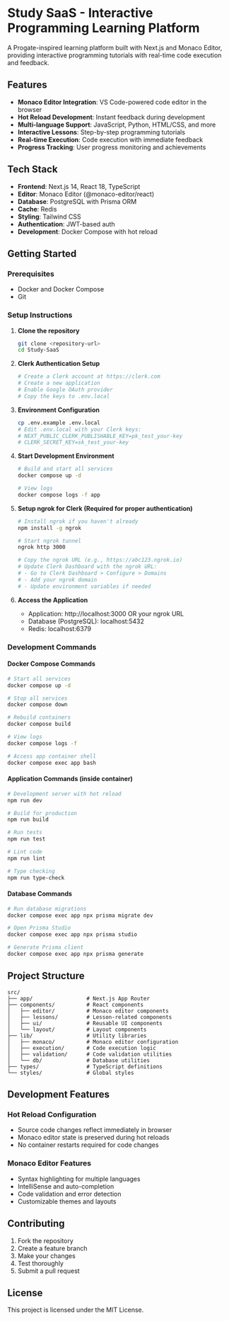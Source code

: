 # Study SaaS - Interactive Programming Learning Platform

A Progate-inspired learning platform built with Next.js and Monaco Editor, providing interactive programming tutorials with real-time code execution and feedback.

## Features

- **Monaco Editor Integration**: VS Code-powered code editor in the browser
- **Hot Reload Development**: Instant feedback during development
- **Multi-language Support**: JavaScript, Python, HTML/CSS, and more
- **Interactive Lessons**: Step-by-step programming tutorials
- **Real-time Execution**: Code execution with immediate feedback
- **Progress Tracking**: User progress monitoring and achievements

## Tech Stack

- **Frontend**: Next.js 14, React 18, TypeScript
- **Editor**: Monaco Editor (@monaco-editor/react)
- **Database**: PostgreSQL with Prisma ORM
- **Cache**: Redis
- **Styling**: Tailwind CSS
- **Authentication**: JWT-based auth
- **Development**: Docker Compose with hot reload

## Getting Started

### Prerequisites

- Docker and Docker Compose
- Git

### Setup Instructions

1. **Clone the repository**
   ```bash
   git clone <repository-url>
   cd Study-SaaS
   ```

2. **Clerk Authentication Setup**
   ```bash
   # Create a Clerk account at https://clerk.com
   # Create a new application
   # Enable Google OAuth provider
   # Copy the keys to .env.local
   ```

3. **Environment Configuration**
   ```bash
   cp .env.example .env.local
   # Edit .env.local with your Clerk keys:
   # NEXT_PUBLIC_CLERK_PUBLISHABLE_KEY=pk_test_your-key
   # CLERK_SECRET_KEY=sk_test_your-key
   ```

4. **Start Development Environment**
   ```bash
   # Build and start all services
   docker compose up -d
   
   # View logs
   docker compose logs -f app
   ```

5. **Setup ngrok for Clerk (Required for proper authentication)**
   ```bash
   # Install ngrok if you haven't already
   npm install -g ngrok
   
   # Start ngrok tunnel
   ngrok http 3000
   
   # Copy the ngrok URL (e.g., https://abc123.ngrok.io)
   # Update Clerk Dashboard with the ngrok URL:
   # - Go to Clerk Dashboard > Configure > Domains
   # - Add your ngrok domain
   # - Update environment variables if needed
   ```

6. **Access the Application**
   - Application: http://localhost:3000 OR your ngrok URL
   - Database (PostgreSQL): localhost:5432
   - Redis: localhost:6379

### Development Commands

#### Docker Compose Commands
```bash
# Start all services
docker compose up -d

# Stop all services
docker compose down

# Rebuild containers
docker compose build

# View logs
docker compose logs -f

# Access app container shell
docker compose exec app bash
```

#### Application Commands (inside container)
```bash
# Development server with hot reload
npm run dev

# Build for production
npm run build

# Run tests
npm run test

# Lint code
npm run lint

# Type checking
npm run type-check
```

#### Database Commands
```bash
# Run database migrations
docker compose exec app npx prisma migrate dev

# Open Prisma Studio
docker compose exec app npx prisma studio

# Generate Prisma client
docker compose exec app npx prisma generate
```

## Project Structure

```
src/
├── app/                 # Next.js App Router
├── components/          # React components
│   ├── editor/          # Monaco editor components
│   ├── lessons/         # Lesson-related components
│   ├── ui/              # Reusable UI components
│   └── layout/          # Layout components
├── lib/                 # Utility libraries
│   ├── monaco/          # Monaco editor configuration
│   ├── execution/       # Code execution logic
│   ├── validation/      # Code validation utilities
│   └── db/              # Database utilities
├── types/               # TypeScript definitions
└── styles/              # Global styles
```

## Development Features

### Hot Reload Configuration
- Source code changes reflect immediately in browser
- Monaco editor state is preserved during hot reloads
- No container restarts required for code changes

### Monaco Editor Features
- Syntax highlighting for multiple languages
- IntelliSense and auto-completion
- Code validation and error detection
- Customizable themes and layouts

## Contributing

1. Fork the repository
2. Create a feature branch
3. Make your changes
4. Test thoroughly
5. Submit a pull request

## License

This project is licensed under the MIT License.
